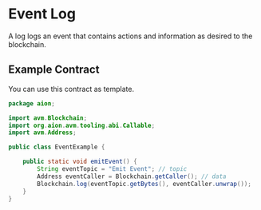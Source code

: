 # Event Log

A log logs an event that contains actions and information as desired to the blockchain. 

## Example Contract

You can use this contract as template.

```java
package aion;

import avm.Blockchain;
import org.aion.avm.tooling.abi.Callable;
import avm.Address;

public class EventExample {

    public static void emitEvent() {
        String eventTopic = "Emit Event"; // topic
        Address eventCaller = Blockchain.getCaller(); // data
        Blockchain.log(eventTopic.getBytes(), eventCaller.unwrap());
    }
}
```
